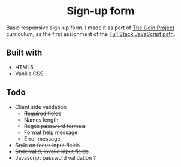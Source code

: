 <h1 align="center">Sign-up form</h1>

Basic responsive sign-up form. I made it as part of [The Odin Project](https://www.theodinproject.com/) curriculum, as the first assignment of the [Full Stack JavaScript path](https://www.theodinproject.com/paths/full-stack-javascript).
## Built with

- HTML5
- Vanilla CSS

## Todo

- Client side validation
    - ~~Required fields~~
    - ~~Names length~~
    - ~~Regex password formats~~
    - Format help message
    - Error message
- ~~Style on focus input fields~~
- ~~Style valid, invalid input fields~~
- Javascript password validation ?
